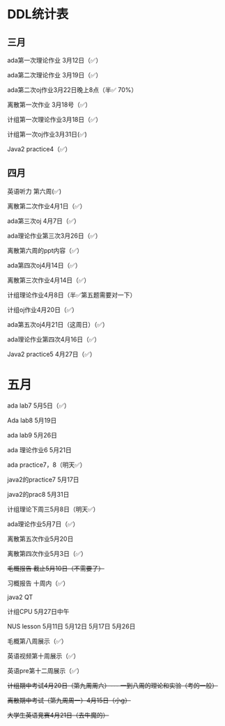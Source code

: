 # DDL统计表

## 三月

ada第一次理论作业 3月12日（✅）

ada第二次理论作业 3月19日（✅）

ada第二次oj作业3月22日晚上8点（半✅ 70%）

离散第一次作业 3月18号（✅）

计组第一次理论作业3月18日（✅）

计组第一次oj作业3月31日(✅)

Java2 practice4（✅）



## 四月

英语听力 第六周(✅)

离散第二次作业4月1日（✅）

ada第三次oj 4月7日（✅）

ada理论作业第三次3月26日（✅）



离散第六周的ppt内容（✅）

ada第四次oj4月14日（✅）

离散第三次作业4月14日（✅）

计组理论作业4月8日（半✅第五题需要对一下）

计组oj作业4月20日（✅）

ada第五次oj4月21日（这周日）（✅）

ada理论作业第四次4月16日（✅）

Java2 practice5 4月27日（✅）

# 五月

ada lab7 5月5日（✅）

Ada lab8 5月19日

ada lab9 5月26日

ada 理论作业6 5月21日

ada practice7，8（明天✅）

java2的practice7 5月17日

java2的prac8 5月31日

计组理论下周三5月8日（明天✅）

ada理论作业5月7日（✅）

离散第五次作业5月20日

离散第四次作业5月3日（✅）

~~毛概报告 截止5月10日（不需要了）~~

习概报告 十周内（✅）





java2 QT

计组CPU 5月27日中午

NUS lesson 5月11日 5月12日 5月17日 5月26日

毛概第八周展示（✅）

英语视频第十周展示（✅）

英语pre第十二周展示（✅）

~~计组期中考试4月20日（第九周周六）---  一到八周的理论和实验（考的一般）~~

~~离散期中考试（第九周周一）4月15日（小g）~~

~~大学生英语竞赛4月21日（去牛魔的）~~
